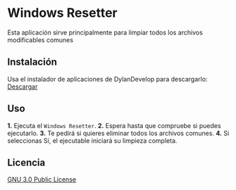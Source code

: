 # Windows Resetter

Esta aplicación sirve principalmente para limpiar todos los archivos modificables comunes 

## Instalación

Usa el instalador de aplicaciones de DylanDevelop para descargarlo: [Descargar](https://pip.pypa.io/en/stable/)

## Uso

**1.** Ejecuta el ```Windows Resetter```.
**2.** Espera hasta que compruebe si puedes ejecutarlo.
**3.** Te pedirá si quieres eliminar todos los archivos comunes.
**4.** Si seleccionas Sí, el ejecutable iniciará su limpieza completa.

## Licencia

[GNU 3.0 Public License](https://github.com/DylanDevelop/windows-resetter/blob/main/LICENSE)
